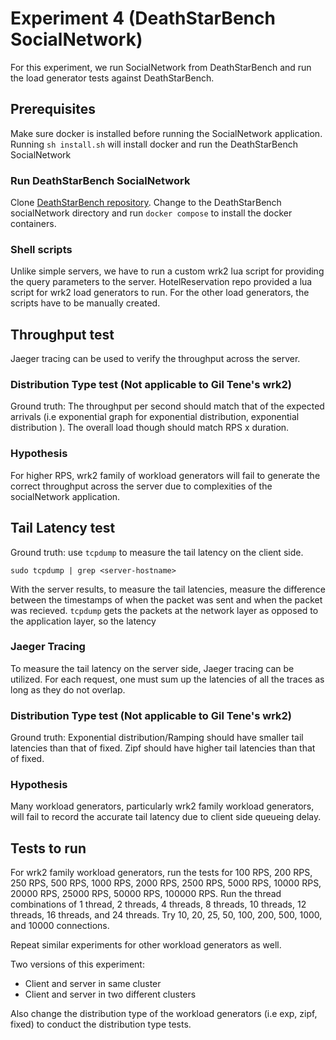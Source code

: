 # Experiment 4 (DeathStarBench SocialNetwork)

For this experiment, we run SocialNetwork from DeathStarBench and run the load generator tests against DeathStarBench.

## Prerequisites
Make sure docker is installed before running the SocialNetwork application. Running `sh install.sh` will install docker and run the DeathStarBench SocialNetwork

### Run DeathStarBench SocialNetwork

Clone [DeathStarBench repository](https://github.com/delimitrou/DeathStarBench.git). Change to the DeathStarBench socialNetwork directory and run `docker compose` to install the docker containers. 

### Shell scripts
Unlike simple servers, we have to run a custom wrk2 lua script for providing the query parameters to the server. HotelReservation repo provided a lua script for wrk2 load generators to run. For the other load generators, the scripts have to be manually created.

## Throughput test
Jaeger tracing can be used to verify the throughput across the server. 


### Distribution Type test (Not applicable to Gil Tene's wrk2)
Ground truth: The throughput per second should match that of the expected arrivals (i.e exponential graph for exponential distribution, exponential distribution ). The overall load though should match RPS x duration.

### Hypothesis
For higher RPS, wrk2 family of workload generators will fail to generate the correct throughput across the server due to complexities of the socialNetwork application.

## Tail Latency test
Ground truth: use `tcpdump` to measure the tail latency on the client side. 

```
sudo tcpdump | grep <server-hostname>
```

With the server results, to measure the tail latencies, measure the difference between the timestamps of when the packet was sent and when the packet was recieved. `tcpdump` gets the packets at the network layer as opposed to the application layer, so the latency 

### Jaeger Tracing
To measure the tail latency on the server side, Jaeger tracing can be utilized. For each request, one must sum up the latencies of all the traces as long as they do not overlap.

### Distribution Type test (Not applicable to Gil Tene's wrk2)
Ground truth: Exponential distribution/Ramping should have smaller tail latencies than that of fixed. Zipf should have higher tail latencies than that of fixed. 

### Hypothesis
Many workload generators, particularly wrk2 family workload generators, will fail to record the accurate tail latency due to client side queueing delay. 

## Tests to run
For wrk2 family workload generators, run the tests for 100 RPS, 200 RPS, 250 RPS, 500 RPS, 1000 RPS, 2000 RPS, 2500 RPS, 5000 RPS, 10000 RPS, 20000 RPS, 25000 RPS, 50000 RPS, 100000 RPS. Run the thread combinations of 1 thread, 2 threads, 4 threads, 8 threads, 10 threads, 12 threads, 16 threads, and 24 threads. Try 10, 20, 25, 50, 100, 200, 500, 1000, and 10000 connections. 

Repeat similar experiments for other workload generators as well.

Two versions of this experiment:
* Client and server in same cluster
* Client and server in two different clusters

Also change the distribution type of the workload generators (i.e exp, zipf, fixed) to conduct the distribution type tests.